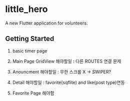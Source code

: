 # little_hero

A new Flutter application for volunteers.

## Getting Started


1. basic timer page

2. Main Page GridView
해야할일 : 다른 ROUTES 연결 문제
 
3. Anouncment
해야할일 : 무한 스크롤 X -> SWIPER?

4. Detail
해야할일 : favorite(sqflite) and like(post type)연동

5. Favorite Page
해야함
